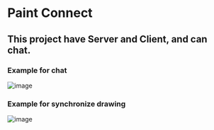 # Paint Connect

## This project have Server and Client, and can chat.

### Example for chat

![image](https://github.com/Ethonwu/Paint-Connect/pic/syn_talk.gif)

### Example for synchronize drawing

![image](https://github.com/Ethonwu/Paint-Connect/pic/syn_draw.gif)
